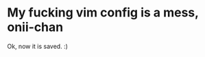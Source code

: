 My fucking vim config is a mess, onii-chan
==========================================

Ok, now it is saved. :)
